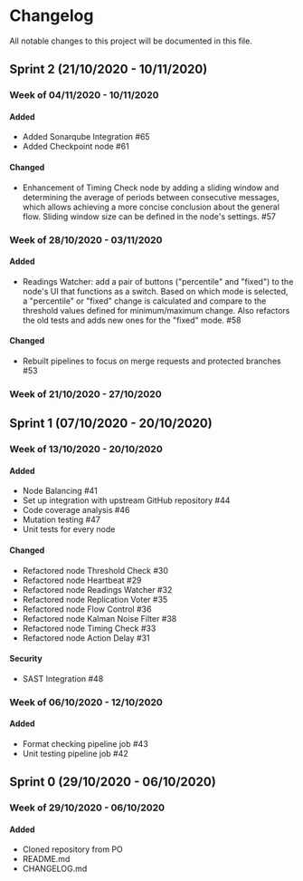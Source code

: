 # Changelog

All notable changes to this project will be documented in this file.

## Sprint 2 (21/10/2020 - 10/11/2020)

### Week of 04/11/2020 - 10/11/2020

#### Added

- Added Sonarqube Integration #65
- Added Checkpoint node #61

#### Changed

- Enhancement of Timing Check node by adding a sliding window and determining the average of periods between
  consecutive messages, which allows achieving a more concise conclusion about the general flow. Sliding window
  size can be defined in the node's settings. #57

### Week of 28/10/2020 - 03/11/2020

#### Added

- Readings Watcher: add a pair of buttons ("percentile" and "fixed") to the node's UI that functions as a switch.
  Based on which mode is selected, a "percentile" or "fixed" change is calculated and compare to the threshold
  values defined for minimum/maximum change.
  Also refactors the old tests and adds new ones for the "fixed" mode. #58

#### Changed

- Rebuilt pipelines to focus on merge requests and protected branches #53

### Week of 21/10/2020 - 27/10/2020

## Sprint 1 (07/10/2020 - 20/10/2020)

### Week of 13/10/2020 - 20/10/2020

#### Added

- Node Balancing #41
- Set up integration with upstream GitHub repository #44
- Code coverage analysis #46
- Mutation testing #47
- Unit tests for every node

#### Changed

- Refactored node Threshold Check #30
- Refactored node Heartbeat #29
- Refactored node Readings Watcher #32
- Refactored node Replication Voter #35
- Refactored node Flow Control #36
- Refactored node Kalman Noise Filter #38
- Refactored node Timing Check #33
- Refactored node Action Delay #31

#### Security

- SAST Integration #48

### Week of 06/10/2020 - 12/10/2020

#### Added

- Format checking pipeline job #43
- Unit testing pipeline job #42

## Sprint 0 (29/10/2020 - 06/10/2020)

### Week of 29/10/2020 - 06/10/2020

#### Added

- Cloned repository from PO
- README.md
- CHANGELOG.md
